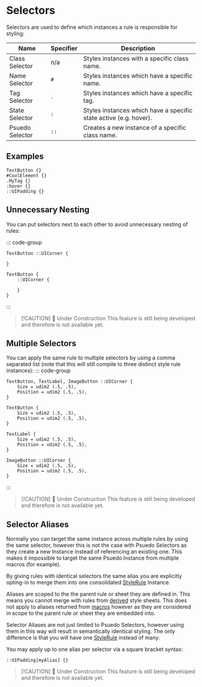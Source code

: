 # Selectors

Selectors are used to define which instances a rule is responsible for styling:

| Name | Specifier | Description |
| ---- | --------- | ----------- |
| Class Selector | n/a | Styles instances with a specific class name. |
| Name Selector | `#` | Styles instances which have a specific name. |
| Tag Selector | `.` | Styles instances which have a specific tag. |
| State Selector | `:` | Styles instances which have a specific state active (e.g. hover). |
| Psuedo Selector | `::` | Creates a new instance of a specific class name. |





## Examples
```rsml
TextButton {}
#CoolElement {}
.MyTag {}
:hover {}
::UIPadding {}
```





## Unnecessary Nesting

You can put selectors next to each other to avoid unnecessary nesting of rules:

::: code-group
```rsml [After]
TextButton ::UICorner {

}
```
```rsml [Before]
TextButton {
    ::UICorner {

    }
}
```
:::

> [!CAUTION] 🚧 Under Construction
> This feature is still being developed and therefore is not available yet.






## Multiple Selectors

You can apply the same rule to multiple selectors by using a comma separated list (note that this will still compile to three distinct style rule instances):
::: code-group
```rsml [After]
TextButton, TextLabel, ImageButton ::UICorner {
    Size = udim2 (.5, .5),
    Position = udim2 (.5, .5),
}
```

```rsml [Before]
TextButton {
    Size = udim2 (.5, .5),
    Position = udim2 (.5, .5),
}

TextLabel {
    Size = udim2 (.5, .5),
    Position = udim2 (.5, .5),
}

ImageButton ::UICorner {
    Size = udim2 (.5, .5),
    Position = udim2 (.5, .5),
}
```
:::

> [!CAUTION] 🚧 Under Construction
> This feature is still being developed and therefore is not available yet.





## Selector Aliases

Normally you can target the same instance across multiple rules by using the same selector, however this is not the case with Psuedo Selectors as they create a new Instance instead of referencing an existing one. This makes it impossible to target the same Psuedo Instance from multiple macros (for example).

By giving rules with identical selectors the same alias you are explicitly opting-in to merge them into one consolidated [StyleRule](https://create.roblox.com/docs/reference/engine/classes/StyleRule) Instance.

Aliases are scoped to the the parent rule or sheet they are defined in. This means you cannot merge with rules from [derived](/docs/derives) style sheets. This does not apply to aliases returned from [macros](/docs/macros) however as they are considered in scope to the parent rule or sheet they are embedded into.

Selector Aliases are not just limited to Psuedo Selectors, however using them in this way will result in semantically identical styling. The only difference is that you will have one [StyleRule](https://create.roblox.com/docs/reference/engine/classes/StyleRule) instead of many.

You may apply up to one alias per selector via a square bracket syntax:
```rsml
::UIPadding[myAlias] {}
```

> [!CAUTION] 🚧 Under Construction
> This feature is still being developed and therefore is not available yet.






